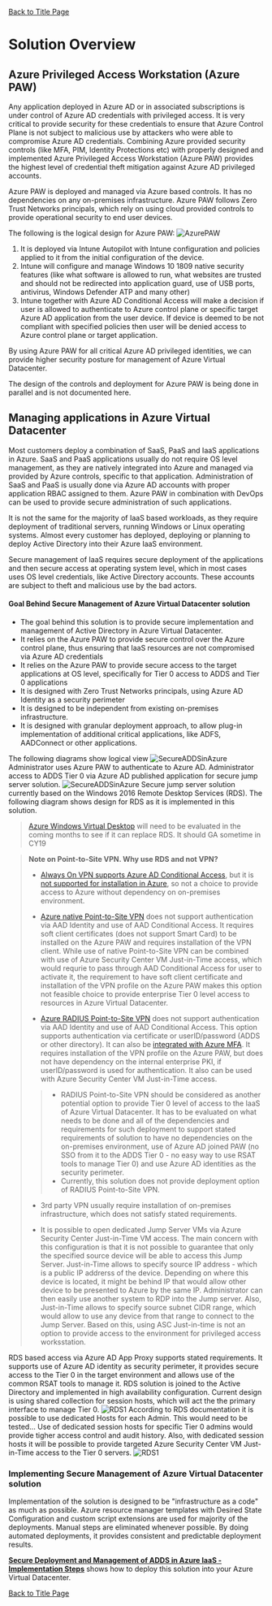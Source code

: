 [Back to Title Page](README.md)
# Solution Overview
 
## Azure Privileged Access Workstation (Azure PAW)
Any application deployed in Azure AD or in associated subscriptions is under control of Azure AD credentials with privileged access.
It is very critical to provide security for these credentials to ensure that Azure Control Plane is not subject to malicious use by 
attackers who were able to compromise Azure AD credentials.
Combining Azure provided security controls (like MFA, PIM, Identity Protections etc) with properly designed and 
implemented Azure Privileged Access Workstation (Azure PAW) provides the highest level of credential 
theft mitigation against Azure AD privileged accounts.

Azure PAW is deployed and managed via Azure based controls. It has no dependencies on any on-premises infrastructure. 
Azure PAW follows Zero Trust Networks principals, which rely on using cloud provided controls to provide operational security
to end user devices. 

The following is the logical design for Azure PAW:
![AzurePAW ](img/AzurePAW.PNG)
1. It is deployed via Intune Autopilot with Intune configuration and policies applied to it from the initial configuration of the device.
2. Intune will configure and manage Windows 10 1809 native security features (like what software is allowed to run, what websites are trusted 
and should not be redirected into application guard, use of USB ports, antivirus, Windows Defender ATP and many other)
3. Intune together with Azure AD Conditional Access will make a decision if user is allowed to authenticate to Azure control plane
or specific target Azure AD application from the user device. If device is deemed to be not compliant with specified policies then user 
will be denied access to Azure control plane or target application.

By using Azure PAW for all critical Azure AD privileged identities, we can provide higher security posture for management of Azure Virtual Datacenter.

The design of the controls and deployment for Azure PAW is being done in parallel and is not documented here.

## Managing applications in Azure Virtual Datacenter

Most customers deploy a combination of SaaS, PaaS and IaaS applications in Azure. SaaS and PaaS applications usually do not 
require OS level management, as they are natively integrated into Azure and managed via provided by Azure controls, specific 
to that application. Administration of SaaS and PaaS is usually done via Azure AD accounts with proper application RBAC assigned to them.
Azure PAW in combination with DevOps can be used to provide secure administration of such applications.

It is not the same for the majority of IaaS based workloads, as they require deployment of traditional servers, running Windows or Linux
operating systems. Almost every customer has deployed, deploying or planning to deploy Active Directory into their Azure IaaS environment.

Secure management of IaaS requires secure deployment of the applications and then secure access at operating system level, which 
in most cases uses OS level credentials, like Active Directory accounts. These accounts are subject to theft and malicious use by the 
bad actors.

#### Goal Behind Secure Management of Azure Virtual Datacenter solution
- The goal behind this solution is to provide secure implementation and management of Active Directory in Azure Virtual Datacenter.
- It relies on the Azure PAW to provide secure control over the Azure control plane, thus ensuring that IaaS resources are not compromised via Azure AD credentials
- It relies on the Azure PAW to provide secure access to the target applications at OS level, specifically for Tier 0 access to ADDS and Tier 0 applications
- It is designed with Zero Trust Networks principals, using Azure AD Identity as a security perimeter
- It is designed to be independent from existing on-premises infrastructure. 
- It is designed with granular deployment approach, to allow plug-in implementation of additional critical applications, like ADFS, AADConnect or other applications. 

The following diagrams show logical view
![SecureADDSinAzure ](img/ADDSinAzureLogical.PNG)
Administrator uses Azure PAW to authenticate to Azure AD. Administrator access to ADDS Tier 0 via Azure AD published
application for secure jump server solution. 
![SecureADDSinAzure ](img/ADDSinAzureLogical1.PNG)
Secure jump server solution currently based on the Windows 2016 Remote Desktop Services (RDS). The following diagram shows design 
for RDS as it is implemented in this solution. 
> [Azure Windows Virtual Desktop](https://azure.microsoft.com/en-us/services/virtual-desktop/) will need to be evaluated in the coming months to see if it can replace RDS. It should GA sometime in CY19


> **Note on Point-to-Site VPN. Why use RDS and not VPN?** 
> - [Always On VPN supports Azure AD Conditional Access](https://docs.microsoft.com/en-us/windows-server/remote/remote-access/vpn/ad-ca-vpn-connectivity-windows10), but it is [not supported for installation in Azure](https://docs.microsoft.com/en-us/windows-server/remote/remote-access/vpn/always-on-vpn/deploy/always-on-vpn-deploy), 
> so not a choice to provide access to Azure without dependency on on-premises environment.
> - [Azure native Point-to-Site VPN](https://docs.microsoft.com/en-us/azure/vpn-gateway/vpn-gateway-howto-point-to-site-resource-manager-portal) does not support authentication via AAD Identity 
> and use of AAD Conditional Access. It requires soft client certificates (does not support Smart Card) to be installed on the Azure PAW and requires installation of the VPN client. 
> While use of native Point-to-Site VPN can be combined with use of Azure Security Center VM Just-in-Time access, which would requrie to pass through AAD Conditional Access for user to activate it, 
> the requirement to have soft client certificate and installation of the VPN profile on the Azure PAW makes this option not feasible choice to provide enterprise Tier 0 level access to resources in Azure Virtual Datacenter.
>
> - [Azure RADIUS Point-to-Site VPN](https://docs.microsoft.com/en-us/azure/vpn-gateway/point-to-site-how-to-radius-ps) does not support 
> authentication via AAD Identity and use of AAD Conditional Access. This option supports authentication via certificate or userID/password (ADDS or other directory). 
> It can also be [integrated with Azure MFA](https://docs.microsoft.com/en-us/azure/active-directory/authentication/howto-mfa-nps-extension#install-the-nps-extension). 
> It requires installation of the VPN profile on the Azure PAW, but does not have dependency on the internal enterprise PKI, if userID/password is used for authentication. 
> It also can be used with Azure Security Center VM Just-in-Time access.
> > - RADIUS Point-to-Site VPN should be considered as another potential option to provide Tier 0 level of access to the IaaS of Azure Virtual Datacenter. 
> > It has to be evaluated on what needs to be done and all of the dependencies and requirements for such deployment to support stated requirements of solution 
> > to have no dependencies on the on-premises environment, use of Azure AD joined PAW (no SSO from it to the ADDS Tier 0 - 
> > no easy way to use RSAT tools to manage Tier 0) and use Azure AD identities as the security perimeter.
> > - Currently, this solution does not provide deployment option of RADIUS Point-to-Site VPN.
> >
>  - 3rd party VPN usually require installation of on-premises infrastructure, which does not satisfy stated requirements.
>
> - It is possible to open dedicated Jump Server VMs via Azure Security Center Just-in-Time VM access. The main concern with this configuration is that it is not possible to 
> guarantee that only the specified source device will be able to access this Jump Server. Just-in-Time allows to specify source IP address - which is a public IP addrerss of the device. Depending on where this 
> device is located, it might be behind IP that would allow other device to be presented to Azure by the same IP. Administrator can then easily use another system to RDP into the 
> Jump server. Also, Just-in-Time allows to specify source subnet CIDR range, which would allow to use any device from that range to connect to the Jump Server. Based on this, using ASC Just-in-time is not an option 
> to provide access to the environment for privileged access worksstation. 


RDS based access via Azure AD App Proxy supports stated requirements. It supports use of Azure AD identity as security perimeter, 
it provides secure access to the Tier 0 in the target environment and allows use of the common RSAT tools to manage it.
RDS solution is joined to the Active Directory and implemented in high availability configuration. 
Current design is using shared collection for session hosts, which will act the the primary interface to manage Tier 0.
![RDS1 ](img/RDS1.PNG)
According to RDS documentation it is possible to use dedicated Hosts for each Admin. 
This would need to be tested... Use of dedicated session hosts for specific Tier 0 admins would provide tigher access control
and audit history. Also, with dedicated session hosts it will be possible to provide targeted Azure Security Center VM Just-in-Time access to the Tier 0 servers.
![RDS1 ](img/RDS2.PNG)

### Implementing Secure Management of Azure Virtual Datacenter solution
Implementation of the solution is designed to be "infrastructure as a code" as much as possible. 
Azure resource manager templates with Desired State Configuration and custom script extensions are used for majority of the 
deployments. Manual steps are eliminated whenever possible. By doing automated deployments, it provides consistent and 
predictable deployment results.

[**Secure Deployment and Management of ADDS in Azure IaaS - Implementation Steps**](DeploymentOutline.md) shows
 how to deploy this solution into your Azure Virtual Datacenter.



[Back to Title Page](README.md)